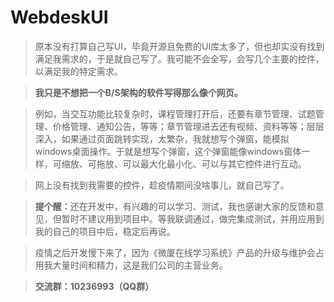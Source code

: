 ﻿# WebdeskUI
>原本没有打算自己写UI，毕竟开源且免费的UI库太多了，但也却实没有找到满足我需求的，于是就自己写了。我可能不会全写，会写几个主要的控件，以满足我的特定需求。

><b>我只是不想把一个B/S架构的软件写得那么像个网页。</b>

>例如，当交互功能比较复杂时，课程管理打开后，还要有章节管理、试题管理、价格管理、通知公告，等等；章节管理进去还有视频、资料等等；层层深入，如果通过页面跳转实现，太繁杂，我就想写个弹窗，能模拟windows桌面操作。于就是想写个弹窗，这个弹窗能像windows窗体一样，可缩放、可拖放、可以最大化最小化、可以与其它控件进行互动。

>网上没有找到我需要的控件，趁疫情期间没啥事儿，就自己写了。

><b>提个醒：</b>还在开发中，有兴趣的可以学习、测试，我也感谢大家的反馈和意见，但暂时不建议用到项目中。等我联调通过，做完集成测试，并用应用到我的自己的项目中后，稳定后再说。

>疫情之后开发慢下来了，因为《微厦在线学习系统》产品的升级与维护会占用我大量时间和精力，这是我们公司的主营业务。

><b>交流群：10236993（QQ群）</b>

